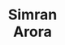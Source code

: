 ---
layout: page
title: <b>Simran</b> <br> Arora
description: Stanford University
img: assets/img/simran.jpeg
redirect: https://arorasimran.com/
importance: 3
category: organizer
---